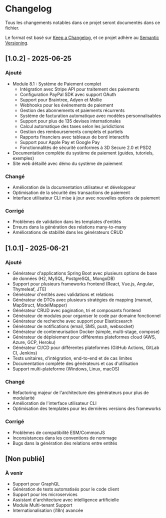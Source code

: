 # Changelog

Tous les changements notables dans ce projet seront documentés dans ce fichier.

Le format est basé sur [Keep a Changelog](https://keepachangelog.com/en/1.0.0/),
et ce projet adhère au [Semantic Versioning](https://semver.org/spec/v2.0.0.html).

## [1.0.2] - 2025-06-25

### Ajouté
- Module 8.1 : Système de Paiement complet
  - Intégration avec Stripe API pour traitement des paiements
  - Configuration PayPal SDK avec support OAuth
  - Support pour Braintree, Adyen et Mollie
  - Webhooks pour les événements de paiement
  - Gestion des abonnements et paiements récurrents
  - Système de facturation automatique avec modèles personnalisables
  - Support pour plus de 135 devises internationales
  - Calcul automatique des taxes selon les juridictions
  - Gestion des remboursements complets et partiels
  - Rapports financiers avec tableaux de bord interactifs
  - Support pour Apple Pay et Google Pay
  - Fonctionnalités de sécurité conformes à 3D Secure 2.0 et PSD2
- Documentation complète du système de paiement (guides, tutoriels, exemples)
- Site web détaillé avec démo du système de paiement

### Changé
- Amélioration de la documentation utilisateur et développeur
- Optimisation de la sécurité des transactions de paiement
- Interface utilisateur CLI mise à jour avec nouvelles options de paiement

### Corrigé
- Problèmes de validation dans les templates d'entités
- Erreurs dans la génération des relations many-to-many
- Améliorations de stabilité dans les générateurs CRUD

## [1.0.1] - 2025-06-21

### Ajouté
- Générateur d'applications Spring Boot avec plusieurs options de base de données (H2, MySQL, PostgreSQL, MongoDB)
- Support pour plusieurs frameworks frontend (React, Vue.js, Angular, Thymeleaf, JTE)
- Générateur d'entités avec validations et relations
- Générateur de DTOs avec plusieurs stratégies de mapping (manuel, MapStruct, ModelMapper)
- Générateur CRUD avec pagination, tri et composants frontend
- Générateur de modules pour organiser le code par domaine fonctionnel
- Générateur de recherche avec support pour Elasticsearch
- Générateur de notifications (email, SMS, push, websocket)
- Générateur de conteneurisation Docker (simple, multi-stage, compose)
- Générateur de déploiement pour différentes plateformes cloud (AWS, Azure, GCP, Heroku)
- Générateur CI/CD pour différentes plateformes (GitHub Actions, GitLab CI, Jenkins)
- Tests unitaires, d'intégration, end-to-end et de cas limites
- Documentation complète des générateurs et cas d'utilisation
- Support multi-plateforme (Windows, Linux, macOS)

### Changé
- Refactoring majeur de l'architecture des générateurs pour plus de modularité
- Amélioration de l'interface utilisateur CLI
- Optimisation des templates pour les dernières versions des frameworks

### Corrigé
- Problèmes de compatibilité ESM/CommonJS
- Inconsistances dans les conventions de nommage
- Bugs dans la génération des relations entre entités

## [Non publié]

### À venir
- Support pour GraphQL
- Génération de tests automatisés pour le code client
- Support pour les microservices
- Assistant d'architecture avec intelligence artificielle
- Module Multi-tenant Support
- Internationalisation (i18n) avancée
